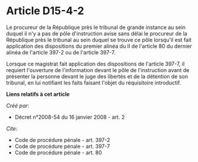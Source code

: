 # Article D15-4-2

Le procureur de la République près le tribunal de grande instance au sein duquel il n'y a pas de pôle d'instruction avise
sans délai le procureur de la République près le tribunal au sein duquel se trouve ce pôle lorsqu'il est fait application des
dispositions du premier alinéa du II de l'article 80 du dernier alinéa de l'article 397-2 ou de l'article 397-7. 

Lorsque ce magistrat fait application des dispositions de l'article 397-7, il requiert l'ouverture de l'information devant le
pôle de l'instruction avant de présenter la personne devant le juge des libertés et de la détention de son tribunal, en lui
notifiant les faits faisant l'objet du réquisitoire introductif.

**Liens relatifs à cet article**

_Créé par_:

  - Décret n°2008-54 du 16 janvier 2008 - art. 2

_Cite_:

  - Code de procédure pénale - art. 397-2
  - Code de procédure pénale - art. 397-7
  - Code de procédure pénale - art. 80
